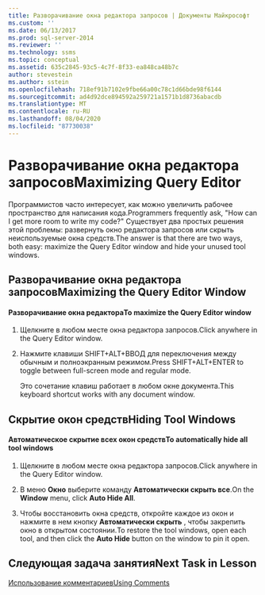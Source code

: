 ```yaml
---
title: Разворачивание окна редактора запросов | Документы Майкрософт
ms.custom: ''
ms.date: 06/13/2017
ms.prod: sql-server-2014
ms.reviewer: ''
ms.technology: ssms
ms.topic: conceptual
ms.assetid: 635c2845-93c5-4c7f-8f33-ea848ca48b7c
author: stevestein
ms.author: sstein
ms.openlocfilehash: 718ef91b7102e9fbe66a00c78c1d66bde98f6144
ms.sourcegitcommit: ad4d92dce894592a259721a1571b1d8736abacdb
ms.translationtype: MT
ms.contentlocale: ru-RU
ms.lasthandoff: 08/04/2020
ms.locfileid: "87730038"
---
```

# <a name="maximizing-query-editor"></a><span data-ttu-id="6b94a-102">Разворачивание окна редактора запросов</span><span class="sxs-lookup"><span data-stu-id="6b94a-102">Maximizing Query Editor</span></span>
  <span data-ttu-id="6b94a-103">Программистов часто интересует, как можно увеличить рабочее пространство для написания кода.</span><span class="sxs-lookup"><span data-stu-id="6b94a-103">Programmers frequently ask, "How can I get more room to write my code?"</span></span> <span data-ttu-id="6b94a-104">Существует два простых решения этой проблемы: развернуть окно редактора запросов или скрыть неиспользуемые окна средств.</span><span class="sxs-lookup"><span data-stu-id="6b94a-104">The answer is that there are two ways, both easy: maximize the Query Editor window and hide your unused tool windows.</span></span>  
  
## <a name="maximizing-the-query-editor-window"></a><span data-ttu-id="6b94a-105">Разворачивание окна редактора запросов</span><span class="sxs-lookup"><span data-stu-id="6b94a-105">Maximizing the Query Editor Window</span></span>  
  
#### <a name="to-maximize-the-query-editor-window"></a><span data-ttu-id="6b94a-106">Разворачивание окна редактора</span><span class="sxs-lookup"><span data-stu-id="6b94a-106">To maximize the Query Editor window</span></span>  
  
1.  <span data-ttu-id="6b94a-107">Щелкните в любом месте окна редактора запросов.</span><span class="sxs-lookup"><span data-stu-id="6b94a-107">Click anywhere in the Query Editor window.</span></span>  
  
2.  <span data-ttu-id="6b94a-108">Нажмите клавиши SHIFT+ALT+ВВОД для переключения между обычным и полноэкранным режимом.</span><span class="sxs-lookup"><span data-stu-id="6b94a-108">Press SHIFT+ALT+ENTER to toggle between full-screen mode and regular mode.</span></span>  
  
     <span data-ttu-id="6b94a-109">Это сочетание клавиш работает в любом окне документа.</span><span class="sxs-lookup"><span data-stu-id="6b94a-109">This keyboard shortcut works with any document window.</span></span>  
  
## <a name="hiding-tool-windows"></a><span data-ttu-id="6b94a-110">Скрытие окон средств</span><span class="sxs-lookup"><span data-stu-id="6b94a-110">Hiding Tool Windows</span></span>  
  
#### <a name="to-automatically-hide-all-tool-windows"></a><span data-ttu-id="6b94a-111">Автоматическое скрытие всех окон средств</span><span class="sxs-lookup"><span data-stu-id="6b94a-111">To automatically hide all tool windows</span></span>  
  
1.  <span data-ttu-id="6b94a-112">Щелкните в любом месте окна редактора запросов.</span><span class="sxs-lookup"><span data-stu-id="6b94a-112">Click anywhere in the Query Editor window.</span></span>  
  
2.  <span data-ttu-id="6b94a-113">В меню **Окно** выберите команду **Автоматически скрыть все**.</span><span class="sxs-lookup"><span data-stu-id="6b94a-113">On the **Window** menu, click **Auto Hide All**.</span></span>  
  
3.  <span data-ttu-id="6b94a-114">Чтобы восстановить окна средств, откройте каждое из окон и нажмите в нем кнопку **Автоматически скрыть** , чтобы закрепить окно в открытом состоянии.</span><span class="sxs-lookup"><span data-stu-id="6b94a-114">To restore the tool windows, open each tool, and then click the **Auto Hide** button on the window to pin it open.</span></span>  
  
## <a name="next-task-in-lesson"></a><span data-ttu-id="6b94a-115">Следующая задача занятия</span><span class="sxs-lookup"><span data-stu-id="6b94a-115">Next Task in Lesson</span></span>  
 [<span data-ttu-id="6b94a-116">Использование комментариев</span><span class="sxs-lookup"><span data-stu-id="6b94a-116">Using Comments</span></span>](lesson-2-4-using-comments.md)  
  
  
